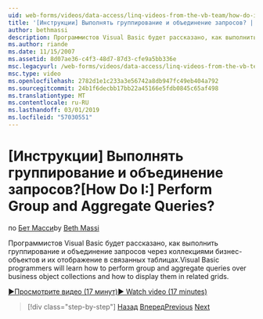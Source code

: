 ```yaml
---
uid: web-forms/videos/data-access/linq-videos-from-the-vb-team/how-do-i-perform-group-and-aggregate-queries
title: '[Инструкции] Выполнять группирование и объединение запросов? | Документы Майкрософт'
author: bethmassi
description: Программистов Visual Basic будет рассказано, как выполнить группирование и объединение запросов через коллекциями бизнес-объектов и их отображение в связанных таблицах.
ms.author: riande
ms.date: 11/15/2007
ms.assetid: 8d07ae36-c4f3-48d7-87d3-cfe9a5bb336e
msc.legacyurl: /web-forms/videos/data-access/linq-videos-from-the-vb-team/how-do-i-perform-group-and-aggregate-queries
msc.type: video
ms.openlocfilehash: 2782d1e1c233a3e56742a8db947fc49eb404a792
ms.sourcegitcommit: 24b1f6decbb17bb22a45166e5fdb0845c65af498
ms.translationtype: MT
ms.contentlocale: ru-RU
ms.lasthandoff: 03/01/2019
ms.locfileid: "57030551"
---
```

<a name="how-do-i-perform-group-and-aggregate-queries"></a><span data-ttu-id="6125d-104">[Инструкции] Выполнять группирование и объединение запросов?</span><span class="sxs-lookup"><span data-stu-id="6125d-104">[How Do I:] Perform Group and Aggregate Queries?</span></span>
====================
<span data-ttu-id="6125d-105">по [Бет Масси](https://github.com/bethmassi)</span><span class="sxs-lookup"><span data-stu-id="6125d-105">by [Beth Massi](https://github.com/bethmassi)</span></span>

<span data-ttu-id="6125d-106">Программистов Visual Basic будет рассказано, как выполнить группирование и объединение запросов через коллекциями бизнес-объектов и их отображение в связанных таблицах.</span><span class="sxs-lookup"><span data-stu-id="6125d-106">Visual Basic programmers will learn how to perform group and aggregate queries over business object collections and how to display them in related grids.</span></span>

[<span data-ttu-id="6125d-107">&#9654;Просмотрите видео (17 минут)</span><span class="sxs-lookup"><span data-stu-id="6125d-107">&#9654; Watch video (17 minutes)</span></span>](https://channel9.msdn.com/Blogs/ASP-NET-Site-Videos/how-do-i-perform-group-and-aggregate-queries)

> [!div class="step-by-step"]
> <span data-ttu-id="6125d-108">[Назад](how-do-i-get-started-with-linq.md)
> [Вперед](how-do-i-upgrade-visual-basic-projects-to-enable-linq.md)</span><span class="sxs-lookup"><span data-stu-id="6125d-108">[Previous](how-do-i-get-started-with-linq.md)
[Next](how-do-i-upgrade-visual-basic-projects-to-enable-linq.md)</span></span>
